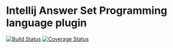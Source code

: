 # Intellij Answer Set Programming language plugin

[![Build Status](https://travis-ci.org/mpsk2/asp-idea-plugin.svg?branch=master)](https://travis-ci.org/mpsk2/asp-idea-plugin)
[![Coverage Status](https://coveralls.io/repos/github/mpsk2/asp-idea-plugin/badge.svg?branch=master)](https://coveralls.io/github/mpsk2/asp-idea-plugin?branch=master)
